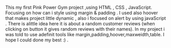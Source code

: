 This my first Pink Power Gym project ,using HTML , CSS , JavaScript.
Focusing on how can i style using margin & padding .
I used also hoover that makes project little dynamic , also i focused on alert  by using javaScript .
There is alittle idea here it is about a random customer reviews (when clicking on button it gives random reviews with their names).
In my project i was told to use adefinit tools like margin,padding,hoover,maxweidth,table.
I hope I could done my best :) .
